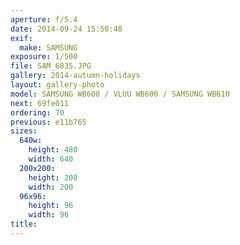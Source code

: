 ```yaml
---
aperture: f/5.4
date: 2014-09-24 15:50:48
exif:
  make: SAMSUNG
exposure: 1/500
file: SAM_6835.JPG
gallery: 2014-autumn-holidays
layout: gallery-photo
model: SAMSUNG WB600 / VLUU WB600 / SAMSUNG WB610
next: 69fe011
ordering: 70
previous: e11b765
sizes:
  640w:
    height: 480
    width: 640
  200x200:
    height: 200
    width: 200
  96x96:
    height: 96
    width: 96
title: 
---
```

